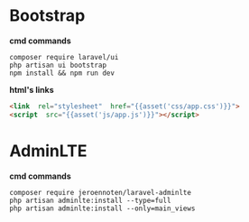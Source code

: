 # Bootstrap
**cmd commands**
```batch
composer require laravel/ui
php artisan ui bootstrap
npm install && npm run dev
```
**html's links**
```html
<link  rel="stylesheet"  href="{{asset('css/app.css')}}">
<script  src="{{asset('js/app.js')}}"></script>
```

# AdminLTE

**cmd commands**
```batch
composer require jeroennoten/laravel-adminlte
php artisan adminlte:install --type=full
php artisan adminlte:install --only=main_views
```
<!--stackedit_data:
eyJoaXN0b3J5IjpbLTE4OTczNzU3MzksLTEyODQ2ODYwMjgsLT
g1ODI0NTAyMF19
-->